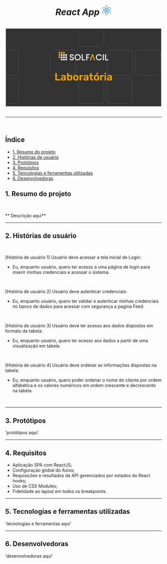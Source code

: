 <div align="center">

# _React App_ <img alt="icon" src="/src/img/react-icon.png" >
  
  <br>

<img alt="image" src="/src/img/Group 1.jpg" width="500px">
  
</div>

<br>

---
<br>

## Índice
- [1. Resumo do projeto](#1-resumo-do-projeto)
- [2. Histórias de usuário](#2-histórias-de-usuário)
- [3. Protótipos](#3-protótipos)
- [4. Requisitos](#4-requisitos)
- [5. Tencologias e ferramentas utilizadas](#5-tecnologias-e-ferramentas-utilizadas)
- [6. Desenvolvedoras](#6-desenvolvedoras)

## 1. Resumo do projeto
<br>
<p   id="description">** Descrição aqui**</p>

---

## 2. Histórias de usuário
<br>

[História de usuário 1] Usuário deve acessar a tela inicial de Login: 
- Eu, enquanto usuário, quero ter acesso a uma página de login para inserir minhas credenciais e acessar o sistema.

<br>

[História de usuário 2] Usuário deve autenticar credenciais:
- Eu, enquanto usuário, quero ter validar e autenticar minhas credenciais no banco de dados para acessar com segurança a pagina Feed.

<br>

[História de usuário 3] Usuário deve ter acesso aos dados dispostos em formato de tabela:
- Eu, enquanto usuário, quero ter acesso aos dados a partir de uma visualização em tabela.

<br>

[História de usuário 4] Usuário deve ordenar as informações dispostas na tabela:

- Eu, enquanto usuário, quero poder ordenar o nome do cliente por ordem alfabética e os valores numéricos em ordem crescente e decrescente na tabela.

<br>

---
## 3. Protótipos
'protótipos aqui'

---

## 4. Requisitos

* Aplicação SPA com ReactJS;
* Configuração global do Axios;
* Requisições e resultados da API gerenciados por estados do React hooks;
* Uso de CSS Modules;
* Fidelidade ao layout em todos os breakpoints.

---

## 5. Tecnologias e ferramentas utilizadas

'tecnologias e ferramentas aqui'

---
## 6. Desenvolvedoras

'desenvolvedoras aqui'
